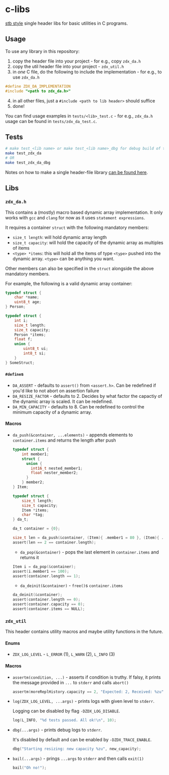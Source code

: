 # c-libs

[stb style](https://github.com/nothings/stb) single header libs for basic utilities in C programs.

## Usage

To use any library in this repository:

1. copy the header file into your project - for e.g., copy `zdx_da.h`
2. copy the util header file into your project - `zdx_util.h`
3. in *one* C file, do the following to include the implementation - for e.g., to use `zdx_da.h`
  ```c
  #define ZDX_DA_IMPLEMENTATION
  #include "<path to zdx_da.h>"
  ```
4. in all other files, just a `#include <path to lib header>` should suffice
5. done!

You can find usage examples in `tests/<lib>_test.c` - for e.g., `zdx_da.h` usage can be found in `tests/zdx_da_test.c`.

## Tests

```sh
# make test_<lib name> or make test_<lib name>_dbg for debug build of tests
make test_zdx_da
# OR
make test_zdx_da_dbg
```

Notes on how to make a single header-file library [can be found here](https://github.com/nothings/stb/blob/master/docs/stb_howto.txt).

## Libs

### `zdx_da.h`

This contains a (mostly) macro based dynamic array implementation.
It only works with `gcc` and `clang` for now as it uses `statement expressions`.

It requires a container `struct` with the following mandatory members:

- `size_t length`: will hold dynamic array length
- `size_t capacity`: will hold the capacity of the dynamic array as multiples of items
- `<type> *items`: this will hold all the items of type `<type>` pushed into the dynamic array. `<type>` can be anything you want.

Other members can also be specified in the `struct` alongside the above mandatory members.

For example, the following is a valid dynamic array container:

```c
typedef struct {
    char *name;
    uint8_t age;
} Person;

typedef struct {
    int i;
    size_t length;
    size_t capacity;
    Person *items;
    float f;
    union {
        uint8_t ui;
        int8_t si;
    }
} SomeStruct;
```

#### `#define`s

- `DA_ASSERT` - defaults to `assert()` from `<assert.h>`. Can be redefined if you'd like to not abort on assertion failure
- `DA_RESIZE_FACTOR` - defaults to 2. Decides by what factor the capactiy of the dynamic array is scaled. It can be redefined.
- `DA_MIN_CAPACITY` - defaults to 8. Can be redefined to control the minimum capacity of a dynamic array.

#### Macros

- `da_push(&container, ...elements)` - appends elements to `container.items` and returns the length after push
  ```c
  typedef struct {
      int member1;
      struct {
        union {
          int16_t nested_member1;
          float nester_member2;
        }
      } member2;
  } Item;

  typedef struct {
      size_t length;
      size_t capacity;
      Item *items;
      char *tag;
  } da_t;

  da_t container = {0};

  size_t len = da_push(&container, (Item){ .member1 = 80 }, (Item){ .member1 = 100, .member2.nested_member1 = "Hello!" });
  assert(len == 2 == container.length);
  ```
  - `da_pop(&container)` - pops the last element in `container.items` and returns it
  ```c
  Item i = da_pop(&container);
  assert(i.member1 == 100);
  assert(container.length == 1);
  ```
  - `da_deinit(&container)` - `free()`s `container.items`
  ```c
  da_deinit(&container);
  assert(container.length == 0);
  assert(container.capacity == 0);
  assert(container.items == NULL);
  ```

### `zdx_util`

This header contains utility macros and maybe utility functions in the future.

#### Enums

- `ZDX_LOG_LEVEL` - `L_ERROR` (1), `L_WARN` (2), `L_INFO` (3)

#### Macros

- `assertm(condition, ...)` - asserts if condition is truthy. If falsy, it prints the message provided in `...` to `stderr` and calls `abort()`
  ```c
  assertm(moreReplHistory.capacity == 2, "Expected: 2, Received: %zu", moreReplHistory.capacity);
  ```
- `log(ZDX_LOG_LEVEL, ...args)` - prints logs with given level to `stderr`.

  Logging can be disabled by flag `-DZDX_LOG_DISABLE`.
  ```c
  log(L_INFO, "%d tests passed. All ok!\n", 10);
  ```
- `dbg(...args)` - prints debug logs to `stderr`.

  It's disabled by default and can be enabled by `-DZDX_TRACE_ENABLE`.
  ```c
  dbg("Starting resizing: new capacity %zu", new_capacity);
  ```
- `bail(...args)` - prings `...args` to `stderr` and then calls `exit(1)`
  ```c
  bail("Oh no!");
  ```
